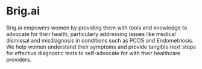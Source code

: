<h1>Brig.ai</h1>
<p>Brig.ai empowers women by providing them with tools and knowledge to advocate for their health, particularly addressing issues like medical dismissal and misdiagnosis in conditions such as PCOS and Endometriosis. We help women understand their symptoms and provide tangible next steps for effective diagnostic tests to self-advocate for with their healthcare providers.</p>
